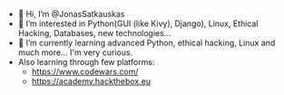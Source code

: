 - 👋 Hi, I’m @JonasSatkauskas
- 👀 I’m interested in Python(GUI (like Kivy), Django), Linux, Ethical Hacking, Databases, new technologies... 
- 🌱 I’m currently learning advanced Python, ethical hacking, Linux and much more...  I'm very curious.
- Also learning through few platforms:
    - https://www.codewars.com/
    - https://academy.hackthebox.eu

